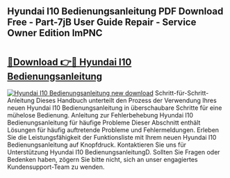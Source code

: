 ## Hyundai I10 Bedienungsanleitung PDF Download Free - Part-7jB User Guide Repair - Service Owner Edition lmPNC

# <h2><a href="http://df583ti.blite.top/?on=Hyundai+I10+Bedienungsanleitung">🔗Download 👉🔴 Hyundai I10 Bedienungsanleitung</a></h2>

[![Hyundai I10 Bedienungsanleitung new download](https://i.imgur.com/lujVjoI.png)](http://df583ti.blite.top/?on=Hyundai+I10+Bedienungsanleitung)
Schritt-für-Schritt-Anleitung Dieses Handbuch unterteilt den Prozess der Verwendung Ihres neuen Hyundai I10 Bedienungsanleitung in überschaubare Schritte für eine mühelose Bedienung. Anleitung zur Fehlerbehebung Hyundai I10 Bedienungsanleitung für häufige Probleme Dieser Abschnitt enthält Lösungen für häufig auftretende Probleme und Fehlermeldungen. Erleben Sie die Leistungsfähigkeit der Funktionsliste mit Ihrem neuen Hyundai I10 Bedienungsanleitung auf Knopfdruck. Kontaktieren Sie uns für Unterstützung Hyundai I10 BedienungsanleitungD. Sollten Sie Fragen oder Bedenken haben, zögern Sie bitte nicht, sich an unser engagiertes Kundensupport-Team zu wenden.
